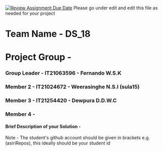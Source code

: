 [![Review Assignment Due Date](https://classroom.github.com/assets/deadline-readme-button-24ddc0f5d75046c5622901739e7c5dd533143b0c8e959d652212380cedb1ea36.svg)](https://classroom.github.com/a/2d9khxo6)
Please go under edit and edit this file as needed for your project

# Team Name - DS_18
# Project Group - 
### Group Leader - IT21063596 - Fernando W.S.K
### Member 2 -  IT21024672 - Weerasinghe N.S.I (sula15)
### Member 3 -  IT21254420 - Dewpura D.D.W.C
### Member 4 - 

#### Brief Description of your Solution - 

Note - The student's github account should be given in brackets e.g. (asiriRepos), this ideally should be your student id 

